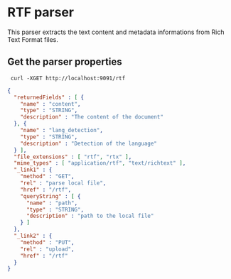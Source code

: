 RTF parser
==========

This parser extracts the text content and metadata informations from Rich Text Format files.


Get the parser properties
-------------------------

     curl -XGET http://localhost:9091/rtf

```json
{
  "returnedFields" : [ {
    "name" : "content",
    "type" : "STRING",
    "description" : "The content of the document"
  }, {
    "name" : "lang_detection",
    "type" : "STRING",
    "description" : "Detection of the language"
  } ],
  "file_extensions" : [ "rtf", "rtx" ],
  "mime_types" : [ "application/rtf", "text/richtext" ],
  "_link1" : {
    "method" : "GET",
    "rel" : "parse local file",
    "href" : "/rtf",
    "queryString" : [ {
      "name" : "path",
      "type" : "STRING",
      "description" : "path to the local file"
    } ]
  },
  "_link2" : {
    "method" : "PUT",
    "rel" : "upload",
    "href" : "/rtf"
  }
}
```